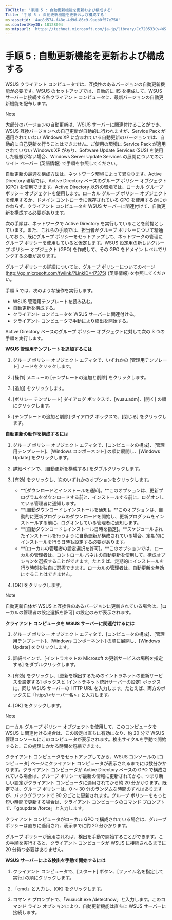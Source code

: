 ```yaml
---
TOCTitle: '手順 5 : 自動更新機能を更新および構成する'
Title: '手順 5 : 自動更新機能を更新および構成する'
ms:assetid: '4ac8d574-f48e-4d9d-86c9-9aeb0f57e750'
ms:contentKeyID: 18128094
ms:mtpsurl: 'https://technet.microsoft.com/ja-jp/library/Cc720533(v=WS.10)'
---
```


手順 5 : 自動更新機能を更新および構成する
=========================================

WSUS クライアント コンピュータでは、互換性のあるバージョンの自動更新機能が必要です。WSUS のセットアップでは、自動的に IIS を構成して、WSUS サーバーに接続する各クライアント コンピュータに、最新バージョンの自動更新機能を配布します。

> [!NOTE]
> 大部分のバージョンの自動更新は、WSUS サーバーに関連付けることができ、WSUS 互換バージョンへの自己更新が自動的に行われますが、Service Pack が適用されていない Windows XP に含まれている自動更新のバージョンでは、自動的に自己更新を行うことはできません。ご使用の環境に Service Pack が適用されていない Windows XP があり、Software Update Services (SUS) を使用した経験がない場合、Windows Server Update Services の展開についてのホワイト ペーパー (英語情報) で手順を参照してください。 

自動更新の最適な構成方法は、ネットワーク環境によって異なります。Active Directory 環境では、Active Directory ベースのグループ ポリシー オブジェクト (GPO) を使用できます。Active Directory 以外の環境では、ローカル グループ ポリシー オブジェクトを使用します。ローカル グループ ポリシー オブジェクトを使用するか、ドメイン コントローラに保存されている GPO を使用するかにかかわらず、クライアント コンピュータを WSUS サーバーに関連付けて、自動更新を構成する必要があります。

次の手順は、ネットワークで Active Directory を実行していることを前提としています。また、これらの手順では、担当者がグループ ポリシーについて精通しており、既にグループ ポリシーをセットアップして、ネットワークの管理にグループ ポリシーを使用していると仮定します。WSUS 設定用の新しいグループ ポリシー オブジェクト (GPO) を作成して、その GPO をドメイン レベルでリンクする必要があります。

グループ ポリシーの詳細については、[グループ ポリシー](http://go.microsoft.com/fwlink/?linkid=47375)についてのページ (http://go.microsoft.com/fwlink/?LinkID=47375) (英語情報) を参照してください。

手順 5 では、次のような操作を実行します。

-   WSUS 管理用テンプレートを読み込む。
-   自動更新を構成する。
-   クライアント コンピュータを WSUS サーバーに関連付ける。
-   クライアント コンピュータで手動により検出を開始する。

Active Directory ベースのグループ ポリシー オブジェクトに対して次の 3 つの手順を実行します。

**WSUS 管理用テンプレートを追加するには**
1.  グループ ポリシー オブジェクト エディタで、いずれかの \[管理用テンプレート\] ノードをクリックします。

2.  \[操作\] メニューの \[テンプレートの追加と削除\] をクリックします。

3.  \[追加\] をクリックします。

4.  \[ポリシー テンプレート\] ダイアログ ボックスで、\[wuau.adm\]、\[開く\] の順にクリックします。

5.  \[テンプレートの追加と削除\] ダイアログ ボックスで、\[閉じる\] をクリックします。

**自動更新の動作を構成するには**
1.  グループ ポリシー オブジェクト エディタで、\[コンピュータの構成\]、\[管理用テンプレート\]、\[Windows コンポーネント\] の順に展開し、\[Windows Update\] をクリックします。

2.  詳細ペインで、\[自動更新を構成する\] をダブルクリックします。

3.  \[有効\] をクリックし、次のいずれかのオプションをクリックします。

    -   **\[ダウンロードとインストールを通知\]。**このオプションは、更新プログラムをダウンロードする前と、インストールする前に、ログオンしている管理者に通知します。
    -   **\[自動ダウンロードしインストールを通知\]。**このオプションは、自動的に更新プログラムのダウンロードを開始し、更新プログラムをインストールする前に、ログオンしている管理者に通知します。
    -   **\[自動ダウンロードしインストール日時を指定\]。**スケジュールされたインストールを行うように自動更新が構成されている場合、定期的にインストールを行う日時も設定する必要があります。
    -   **\[ローカルの管理者の設定選択を許可\]。**このオプションでは、ローカルの管理者は、コントロール パネルの自動更新を使用して、構成オプションを選択することができます。たとえば、定期的にインストールを行う時刻を独自に選択できます。ローカルの管理者は、自動更新を無効にすることはできません。

4.  \[OK\] をクリックします。

> [!NOTE]
> 自動更新自体が WSUS と互換性のあるバージョンに更新されている場合は、\[ローカルの管理者の設定選択を許可\] の設定のみが表示されます。 

**クライアント コンピュータを WSUS サーバーに関連付けるには**
1.  グループ ポリシー オブジェクト エディタで、\[コンピュータの構成\]、\[管理用テンプレート\]、\[Windows コンポーネント\] の順に展開し、\[Windows Update\] をクリックします。

2.  詳細ペインで、\[イントラネットの Microsoft の更新サービスの場所を指定する\] をダブルクリックします。

3.  \[有効\] をクリックし、\[更新を検出するためのイントラネットの更新サービスを設定する\] ボックスと \[イントラネット統計サーバーの設定\] ボックスに、同じ WSUS サーバーの HTTP URL を入力します。たとえば、両方のボックスに「http://&lt;サーバー名&gt;」と入力します。

4.  \[OK\] をクリックします。

> [!NOTE]
> ローカル グループ ポリシー オブジェクトを使用して、このコンピュータを WSUS に関連付ける場合は、この設定は直ちに有効になり、約 20 分で WSUS 管理コンソールにこのコンピュータが表示されます。検出サイクルを手動で開始すると、この処理にかかる時間を短縮できます。 

クライアント コンピュータをセットアップしてから、WSUS コンソールの \[コンピュータ\] ページにクライアント コンピュータが表示されるまでには数分かかります。クライアント コンピュータが Active Directory ベースの GPO で構成されている場合は、グループ ポリシーが最新の情報に更新されてから、つまり新しい設定がクライアント コンピュータに適用されてから約 20 分かかります。既定では、グループ ポリシーは、0 ～ 30 分のランダムな時間のずれはありますが、バックグラウンドで 90 分ごとに更新されます。グループ ポリシーをもっと短い時間で更新する場合は、クライアント コンピュータのコマンド プロンプトで、「gpupdate /force」と入力します。

クライアント コンピュータがローカル GPO で構成されている場合は、グループ ポリシーは直ちに適用され、表示までに約 20 分かかります。

グループ ポリシーが適用されれば、検出を手動で開始することができます。この手順を実行すると、クライアント コンピュータが WSUS に接続されるまでに 20 分待つ必要はありません。

**WSUS サーバーによる検出を手動で開始するには**
1.  クライアント コンピュータで、\[スタート\] ボタン、\[ファイル名を指定して実行\] の順にクリックします。

2.  「cmd」と入力し、\[OK\] をクリックします。

3.  コマンド プロンプトで、「wuauclt.exe /detectnow」と入力します。このコマンド ライン オプションにより、自動更新機能は直ちに WSUS サーバーに接続します。
